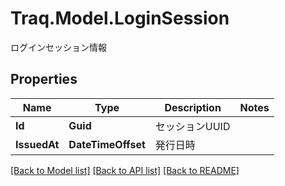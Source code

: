 # Traq.Model.LoginSession
ログインセッション情報

## Properties

Name | Type | Description | Notes
------------ | ------------- | ------------- | -------------
**Id** | **Guid** | セッションUUID | 
**IssuedAt** | **DateTimeOffset** | 発行日時 | 

[[Back to Model list]](../README.md#documentation-for-models) [[Back to API list]](../README.md#documentation-for-api-endpoints) [[Back to README]](../README.md)

